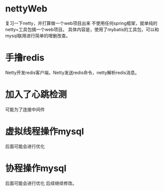 # nettyWeb
复习一下netty，并打算做一个web项目出来 不使用任何spring框架，就单纯的netty+工具包搞一个web项目。
具体内容是，使用了mybatis的工具包，可以和mysql联用进行简单的增删改查。
# 手撸redis
Netty开发redis客户端，Netty发送redis命令，netty解析redis消息。
# 加入了心跳检测
可能为了连接中间件
# 虚拟线程操作mysql
后面可能会进行优化
# 协程操作mysql
后面可能会进行优化
后续继续修改。



